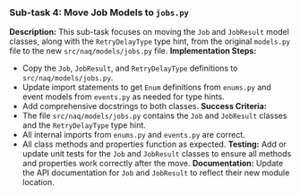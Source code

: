 ### Sub-task 4: Move Job Models to `jobs.py`
**Description:** This sub-task focuses on moving the `Job` and `JobResult` model classes, along with the `RetryDelayType` type hint, from the original `models.py` file to the new `src/naq/models/jobs.py` file.
**Implementation Steps:**
- Copy the `Job`, `JobResult`, and `RetryDelayType` definitions to `src/naq/models/jobs.py`.
- Update import statements to get `Enum` definitions from `enums.py` and event models from `events.py` as needed for type hints.
- Add comprehensive docstrings to both classes.
**Success Criteria:**
- The file `src/naq/models/jobs.py` contains the `Job` and `JobResult` classes and the `RetryDelayType` type hint.
- All internal imports from `enums.py` and `events.py` are correct.
- All class methods and properties function as expected.
**Testing:** Add or update unit tests for the `Job` and `JobResult` classes to ensure all methods and properties work correctly after the move.
**Documentation:** Update the API documentation for `Job` and `JobResult` to reflect their new module location.